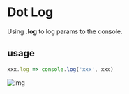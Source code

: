 # Dot Log

Using **.log** to log params to the console.

## usage

```javascript
xxx.log => console.log('xxx', xxx)
```

![img](https://raw.githubusercontent.com/jaluik/dot-log/master/public/show.gif)
